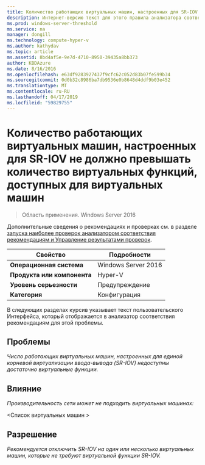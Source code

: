 ```yaml
---
title: Количество работающих виртуальных машин, настроенных для SR-IOV не должно превышать количество виртуальных функций, доступных для виртуальных машин
description: Интернет-версию текст для этого правила анализатора соответствия рекомендациям.
ms.prod: windows-server-threshold
ms.service: na
manager: dongill
ms.technology: compute-hyper-v
ms.author: kathydav
ms.topic: article
ms.assetid: 8bd4af5e-9e7d-4710-8950-39435a8bb373
author: KBDAzure
ms.date: 8/16/2016
ms.openlocfilehash: e63df9283927437f9cfc62c052d83b07fe599b34
ms.sourcegitcommit: 0d0b32c8986ba7db9536e0b8648d4ddf9b03e452
ms.translationtype: MT
ms.contentlocale: ru-RU
ms.lasthandoff: 04/17/2019
ms.locfileid: "59829755"
---
```

# <a name="the-number-of-running-virtual-machines-configured-for-sr-iov-should-not-exceed-the-number-of-virtual-functions-available-to-the-virtual-machines"></a>Количество работающих виртуальных машин, настроенных для SR-IOV не должно превышать количество виртуальных функций, доступных для виртуальных машин

>Область применения. Windows Server 2016

Дополнительные сведения о рекомендациях и проверках см. в разделе [запуска наиболее проверок анализатором соответствия рекомендациям и Управление результатами проверок](https://go.microsoft.com/fwlink/p/?LinkID=223177).  
  
|Свойство|Подробности|  
|-|-|  
|**Операционная система**|Windows Server 2016|  
|**Продукта или компонента**|Hyper-V|  
|**Уровень серьезности**|Предупреждение|  
|**Категория**|Конфигурация|  
  
В следующих разделах курсив указывает текст пользовательского Интерфейса, который отображается в анализатор соответствия рекомендациям для этой проблемы.  
  
## <a name="issue"></a>Проблемы  
*Число работающих виртуальных машин, настроенных для единой корневой виртуализации ввода-вывода (SR-IOV) недоступны достаточно виртуальные функции.*  
  
## <a name="impact"></a>Влияние  
*Производительность сети может не подходить виртуальных машинах:*  
   
\<Список виртуальных машин >  
  
## <a name="resolution"></a>Разрешение  
*Рекомендуется отключить SR-IOV на один или несколько виртуальных машин, которые не требуют виртуальной функции SR-IOV.*  
  


